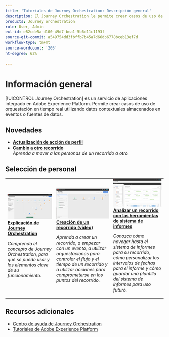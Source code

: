 ```yaml
---
title: 'Tutoriales de Journey Orchestration: Descripción general'
description: El Journey Orchestration le permite crear casos de uso de orquestación en tiempo real utilizando datos contextuales almacenados en eventos o fuentes de datos
products: Journey orchestration
role: User, Admin
exl-id: e82cde5a-d100-49d7-bea1-5b6d11c1193f
source-git-commit: a549754dd3fbffb7b45a7d66db6778bceb13ef7d
workflow-type: tm+mt
source-wordcount: '205'
ht-degree: 62%

---
```


# Información general

[!UICONTROL Journey Orchestration] es un servicio de aplicaciones integrado en Adobe Experience Platform. Permite crear casos de uso de orquestación en tiempo real utilizando datos contextuales almacenados en eventos o fuentes de datos.

## Novedades

* **[Actualización de acción de perfil](/help/building-a-journey/update-profile-action.md)**
* **[Cambio a otro recorrido](/help/building-a-journey/jumping-to-another-journey.md)**
   <br>
   *Aprenda a mover a las personas de un recorrido a otro.*

## Selección de personal

<table>
<tr>
  <td>
    <a href="./understanding-journey-orchestration.md">
      <img alt="Explicación de Journey Orchestration" src="./assets/journey-orchestration-example.png"/>
    </a>
    <div>
      <a href="./understanding-journey-orchestration.md">
    <strong>Explicación de Journey Orchestration</strong>
    </a>
    </div>
    <p>
    <em>Comprenda el concepto de Journey Orchestration, para qué se puede usar y los elementos clave de su funcionamiento.</em>
    <p>
  </td>
  <td>
    <a href="./building-a-journey/creating-a-journey.md">
        <img alt="Creación de un recorrido (vídeo)" src="./assets/journey34.png"/>
    </a>
    <div>
      <a href="./building-a-journey/creating-a-journey.md">
    <strong>Creación de un recorrido (vídeo)</strong>
    </a>
    </div>
    <p>
    <em>Aprenda a crear un recorrido, a empezar con un evento, a utilizar orquestaciones para controlar el flujo y el tiempo de un recorrido y a utilizar acciones para comprometerse en los puntos del recorrido.</em>
    <p>
  </td>
  <td>
   <a href="./analyze-a-journey-via-reporting-tools.md">
      <img alt="Analizar un recorrido con las herramientas de sistema de informes" src="./assets/dynamic_report_journey_8.png" />
    </a>
    <div>
      <a href="./analyze-a-journey-via-reporting-tools.md">
    <strong>Analizar un recorrido con las herramientas de sistema de informes</strong>
    </a>
    </div>
    <p>
    <em>Conozca cómo navegar hasta el sistema de informes para su recorrido, cómo personalizar los intervalos de fechas para el informe y cómo guardar una plantilla del sistema de informes para uso futuro. </em>
    <p>
  </td>
</tr>
</table>

## Recursos adicionales

* [Centro de ayuda de Journey Orchestration](https://experienceleague.adobe.com/docs/journeys/using/journey-orchestration-home.html?lang=es)
* [Tutoriales de Adobe Experience Platform](https://experienceleague.adobe.com/docs/platform-learn/tutorials/overview.html?lang=en)
